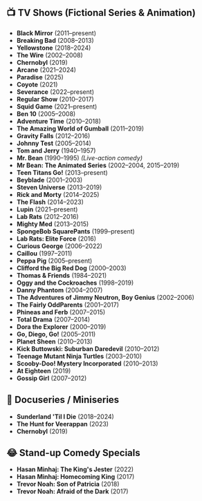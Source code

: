 ## 📺 **TV Shows (Fictional Series & Animation)**

- **Black Mirror** (2011–present)  
- **Breaking Bad** (2008–2013)  
- **Yellowstone** (2018–2024)  
- **The Wire** (2002–2008)  
- **Chernobyl** (2019)  
- **Arcane** (2021–2024)  
- **Paradise** (2025)  
- **Coyote** (2021)  
- **Severance** (2022–present)  
- **Regular Show** (2010–2017)  
- **Squid Game** (2021–present)  
- **Ben 10** (2005–2008)  
- **Adventure Time** (2010–2018)  
- **The Amazing World of Gumball** (2011–2019)  
- **Gravity Falls** (2012–2016)  
- **Johnny Test** (2005–2014)  
- **Tom and Jerry** (1940–1957)  
- **Mr. Bean** (1990–1995) *(Live-action comedy)*  
- **Mr Bean: The Animated Series** (2002–2004, 2015–2019)  
- **Teen Titans Go!** (2013–present)  
- **Beyblade** (2001–2003)  
- **Steven Universe** (2013–2019)  
- **Rick and Morty** (2014–2025)  
- **The Flash** (2014–2023)  
- **Lupin** (2021–present)  
- **Lab Rats** (2012–2016)  
- **Mighty Med** (2013–2015)  
- **SpongeBob SquarePants** (1999–present)  
- **Lab Rats: Elite Force** (2016)  
- **Curious George** (2006–2022)  
- **Caillou** (1997–2011)  
- **Peppa Pig** (2005–present)  
- **Clifford the Big Red Dog** (2000–2003)  
- **Thomas & Friends** (1984–2021)  
- **Oggy and the Cockroaches** (1998–2019)  
- **Danny Phantom** (2004–2007)  
- **The Adventures of Jimmy Neutron, Boy Genius** (2002–2006)  
- **The Fairly OddParents** (2001–2017)  
- **Phineas and Ferb** (2007–2015)  
- **Total Drama** (2007–2014)  
- **Dora the Explorer** (2000–2019)  
- **Go, Diego, Go!** (2005–2011)  
- **Planet Sheen** (2010–2013)  
- **Kick Buttowski: Suburban Daredevil** (2010–2012)  
- **Teenage Mutant Ninja Turtles** (2003–2010)  
- **Scooby-Doo! Mystery Incorporated** (2010–2013)  
- **At Eighteen** (2019)  
- **Gossip Girl** (2007–2012)

## 🎥 **Docuseries / Miniseries**

- **Sunderland 'Til I Die** (2018–2024)  
- **The Hunt for Veerappan** (2023)  
- **Chernobyl** (2019)

## 😂 **Stand-up Comedy Specials**

- **Hasan Minhaj: The King's Jester** (2022)  
- **Hasan Minhaj: Homecoming King** (2017)  
- **Trevor Noah: Son of Patricia** (2018)  
- **Trevor Noah: Afraid of the Dark** (2017)
